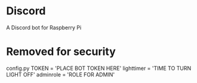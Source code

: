 # Discord
A Discord bot for Raspberry Pi 

# Removed for security
 config.py
  TOKEN = 'PLACE BOT TOKEN HERE'
  lighttimer = 'TIME TO TURN LIGHT OFF'
  adminrole = 'ROLE FOR ADMIN'
